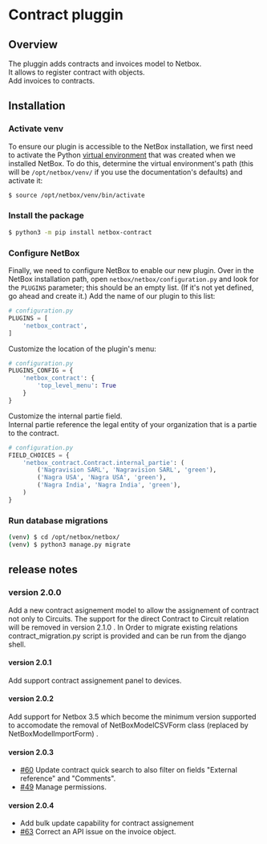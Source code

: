 # Contract pluggin
## Overview
The pluggin adds contracts and invoices model to Netbox.  
It allows to register contract with objects.  
Add invoices to contracts.  

## Installation

### Activate venv
To ensure our plugin is accessible to the NetBox installation, we first need to activate the Python [virtual environment](https://docs.python.org/3/library/venv.html) that was created when we installed NetBox. To do this, determine the virtual environment's path (this will be `/opt/netbox/venv/` if you use the documentation's defaults) and activate it:

```bash
$ source /opt/netbox/venv/bin/activate
```

### Install the package 

```bash
$ python3 -m pip install netbox-contract
```

### Configure NetBox

Finally, we need to configure NetBox to enable our new plugin. Over in the NetBox installation path, open `netbox/netbox/configuration.py` and look for the `PLUGINS` parameter; this should be an empty list. (If it's not yet defined, go ahead and create it.) Add the name of our plugin to this list:

```python
# configuration.py
PLUGINS = [
    'netbox_contract',
]
```

Customize the location of the plugin's menu:


```python
# configuration.py
PLUGINS_CONFIG = {
    'netbox_contract': {
        'top_level_menu': True
    }
}

```

Customize the internal partie field.  
Internal partie reference the legal entity of your organization that is a partie to the contract.  

```python
# configuration.py
FIELD_CHOICES = {
    'netbox_contract.Contract.internal_partie': (
        ('Nagravision SARL', 'Nagravision SARL', 'green'),
        ('Nagra USA', 'Nagra USA', 'green'),
        ('Nagra India', 'Nagra India', 'green'),
    )
}

```

### Run database migrations

```bash
(venv) $ cd /opt/netbox/netbox/
(venv) $ python3 manage.py migrate
```

## release notes

### version 2.0.0

Add a new contract asignement model to allow the assignement of contract not only to Circuits. The support for the direct Contract to Circuit relation will be removed in version 2.1.0 . In Order to migrate existing relations contract_migration.py script is provided and can be run from the django shell.

#### version 2.0.1

Add support contract assignement panel to devices.

#### version 2.0.2

Add support for Netbox 3.5 which become the minimum version supported to accomodate the removal of NetBoxModelCSVForm class (replaced by NetBoxModelImportForm) .

#### version 2.0.3

* [#60](https://github.com/mlebreuil/netbox-contract/issues/60) Update contract quick search to also filter on fields "External reference" and "Comments".
* [#49](https://github.com/mlebreuil/netbox-contract/issues/49) Manage permissions.

#### version 2.0.4

* Add bulk update capability for contract assignement
* [#63](https://github.com/mlebreuil/netbox-contract/issues/63) Correct an API issue on the invoice object.

